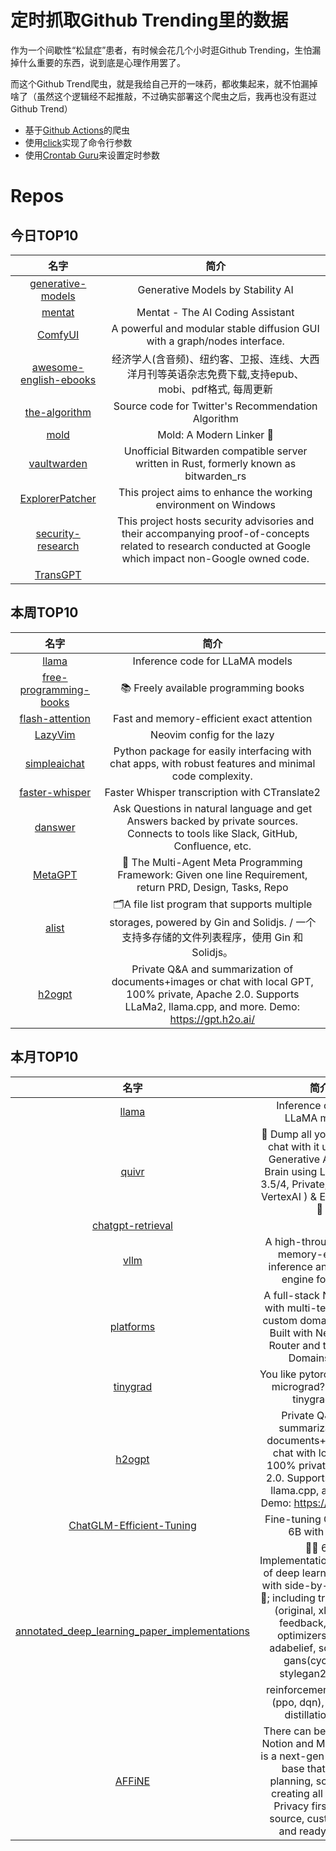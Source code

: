 # 定时抓取Github Trending里的数据

作为一个间歇性“松鼠症”患者，有时候会花几个小时逛Github Trending，生怕漏掉什么重要的东西，说到底是心理作用罢了。

而这个Github Trend爬虫，就是我给自己开的一味药，都收集起来，就不怕漏掉啥了（虽然这个逻辑经不起推敲，不过确实部署这个爬虫之后，我再也没有逛过Github Trend）

* 基于[Github Actions](https://docs.github.com/en/actions)的爬虫
* 使用[click](https://github.com/pallets/click)实现了命令行参数
* 使用[Crontab Guru](https://crontab.guru/)来设置定时参数

# Repos
## 今日TOP10 
<!-- START OF DAILY_TOP10_REPOS -->
| 名字 | 简介 |
| :----: | :----: |
| [generative-models](https://github.com/Stability-AI/generative-models) | Generative Models by Stability AI |
| [mentat](https://github.com/biobootloader/mentat) | Mentat - The AI Coding Assistant |
| [ComfyUI](https://github.com/comfyanonymous/ComfyUI) | A powerful and modular stable diffusion GUI with a graph/nodes interface. |
| [awesome-english-ebooks](https://github.com/hehonghui/awesome-english-ebooks) | 经济学人(含音频)、纽约客、卫报、连线、大西洋月刊等英语杂志免费下载,支持epub、mobi、pdf格式, 每周更新 |
| [the-algorithm](https://github.com/twitter/the-algorithm) | Source code for Twitter's Recommendation Algorithm |
| [mold](https://github.com/rui314/mold) | Mold: A Modern Linker 🦠 |
| [vaultwarden](https://github.com/dani-garcia/vaultwarden) | Unofficial Bitwarden compatible server written in Rust, formerly known as bitwarden_rs |
| [ExplorerPatcher](https://github.com/valinet/ExplorerPatcher) | This project aims to enhance the working environment on Windows |
| [security-research](https://github.com/google/security-research) | This project hosts security advisories and their accompanying proof-of-concepts related to research conducted at Google which impact non-Google owned code. |
| [TransGPT](https://github.com/DUOMO/TransGPT) |  |
<!-- END OF DAILY_TOP10_REPOS -->

## 本周TOP10
<!-- START OF WEEKLY_TOP10_REPOS -->
| 名字 | 简介 |
| :----: | :----: |
| [llama](https://github.com/facebookresearch/llama) | Inference code for LLaMA models |
| [free-programming-books](https://github.com/EbookFoundation/free-programming-books) | 📚 Freely available programming books |
| [flash-attention](https://github.com/Dao-AILab/flash-attention) | Fast and memory-efficient exact attention |
| [LazyVim](https://github.com/LazyVim/LazyVim) | Neovim config for the lazy |
| [simpleaichat](https://github.com/minimaxir/simpleaichat) | Python package for easily interfacing with chat apps, with robust features and minimal code complexity. |
| [faster-whisper](https://github.com/guillaumekln/faster-whisper) | Faster Whisper transcription with CTranslate2 |
| [danswer](https://github.com/danswer-ai/danswer) | Ask Questions in natural language and get Answers backed by private sources. Connects to tools like Slack, GitHub, Confluence, etc. |
| [MetaGPT](https://github.com/geekan/MetaGPT) | 🌟 The Multi-Agent Meta Programming Framework: Given one line Requirement, return PRD, Design, Tasks, Repo |
| [alist](https://github.com/alist-org/alist) | 🗂️A file list program that supports multiple storages, powered by Gin and Solidjs. / 一个支持多存储的文件列表程序，使用 Gin 和 Solidjs。 |
| [h2ogpt](https://github.com/h2oai/h2ogpt) | Private Q&A and summarization of documents+images or chat with local GPT, 100% private, Apache 2.0. Supports LLaMa2, llama.cpp, and more. Demo: https://gpt.h2o.ai/ |
<!-- END OF WEEKLY_TOP10_REPOS -->

## 本月TOP10
<!-- START OF MONTHLY_TOP10_REPOS -->
| 名字 | 简介 |
| :----: | :----: |
| [llama](https://github.com/facebookresearch/llama) | Inference code for LLaMA models |
| [quivr](https://github.com/StanGirard/quivr) | 🧠 Dump all your files and chat with it using your Generative AI Second Brain using LLMs ( GPT 3.5/4, Private, Anthropic, VertexAI ) & Embeddings 🧠 |
| [chatgpt-retrieval](https://github.com/techleadhd/chatgpt-retrieval) |  |
| [vllm](https://github.com/vllm-project/vllm) | A high-throughput and memory-efficient inference and serving engine for LLMs |
| [platforms](https://github.com/vercel/platforms) | A full-stack Next.js app with multi-tenancy and custom domain support. Built with Next.js App Router and the Vercel Domains API. |
| [tinygrad](https://github.com/tinygrad/tinygrad) | You like pytorch? You like micrograd? You love tinygrad! ❤️ |
| [h2ogpt](https://github.com/h2oai/h2ogpt) | Private Q&A and summarization of documents+images or chat with local GPT, 100% private, Apache 2.0. Supports LLaMa2, llama.cpp, and more. Demo: https://gpt.h2o.ai/ |
| [ChatGLM-Efficient-Tuning](https://github.com/hiyouga/ChatGLM-Efficient-Tuning) | Fine-tuning ChatGLM-6B with PEFT | 基于 PEFT 的高效 ChatGLM 微调 |
| [annotated_deep_learning_paper_implementations](https://github.com/labmlai/annotated_deep_learning_paper_implementations) | 🧑‍🏫 60 Implementations/tutorials of deep learning papers with side-by-side notes 📝; including transformers (original, xl, switch, feedback, vit, ...), optimizers (adam, adabelief, sophia, ...), gans(cyclegan, stylegan2, ...), 🎮 reinforcement learning (ppo, dqn), capsnet, distillation, ... 🧠 |
| [AFFiNE](https://github.com/toeverything/AFFiNE) | There can be more than Notion and Miro. AFFiNE is a next-gen knowledge base that brings planning, sorting and creating all together. Privacy first, open-source, customizable and ready to use. |
<!-- END OF MONTHLY_TOP10_REPOS -->
